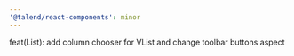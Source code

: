 ```yaml
---
'@talend/react-components': minor
---
```


feat(List): add column chooser for VList and change toolbar buttons aspect
